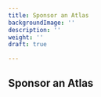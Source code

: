 ```yaml
---
title: Sponsor an Atlas
backgroundImage: ''
description: ''
weight: ''
draft: true

---
```

## Sponsor an Atlas